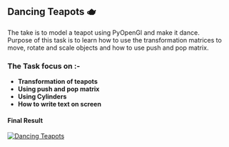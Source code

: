 ## Dancing Teapots 🫖

The take is to model a teapot using PyOpenGl and make it dance.<br>
Purpose of this task is to learn how to use the transformation matrices to move, rotate and scale objects and how to use push and pop matrix.<br>

### The Task focus on :-

- **Transformation of teapots**
- **Using push and pop matrix**
- **Using Cylinders**
- **How to write text on screen**

#### Final Result

[![Dancing Teapots](https://img.youtube.com/vi/ucTlF3HFslw/0.jpg)](https://youtu.be/ucTlF3HFslw)
